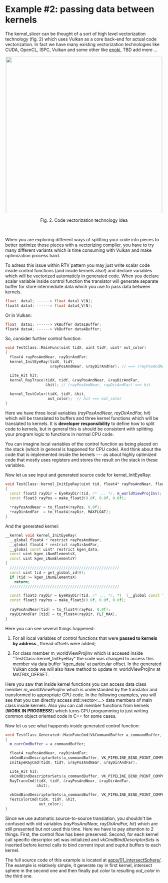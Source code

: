 
# Example #2: passing data between kernels

The kernel_slicer can be thought of a sort of high level vectorization technology (fig. 2) which uses Vulkan as a core back-end for actual code vectorization. In fact we have many existing vectorization technologies like CUDA, OpenCL, ISPC, Vulkan and some other like [enoki](https://github.com/mitsuba-renderer/enoki "structured vectorization and differentiation on modern processor architectures"), TBD add more ...

<p align = "center"><img src="images/vector_inst.png" width = "500" align = "center"></p><p align = "center">Fig. 2. Code vectorization technology idea</p><BR>

When you are exploring different ways of splitting your code into pieces to better optimize those pieces with a vectorizing compiler, you have to try many different variants which is time consuming with Vulkan and make optimization process hard.

To adress this issue within RTV pattern you may just write scalar code inside control functions (and inside kernels also!) and declare variables which will be vectorized automaticly in generated code. When you declare scalar variable inside control function the translator will generate separate buffer for store intermediate data which you use to pass data between kernels.

```cpp
float  data1; ------> float data1_V[N];
float4 data4; ------> float data4_V[N];
```

Or in Vulkan:
```cpp
float  data1; ------> VkBuffer data1Buffer;
float4 data4; ------> VkBuffer data4Buffer;
```

So, consider further control function:

```cpp
void TestClass::MainFunc(uint tidX, uint tidY, uint* out_color)
{
  float4 rayPosAndNear, rayDirAndFar;
  kernel_InitEyeRay(tidX, tidY, 
                    &rayPosAndNear, &rayDirAndFar); // ==> (rayPosAndNear, rayDirAndFar)

  Lite_Hit hit;
  kernel_RayTrace(tidX, tidY, &rayPosAndNear, &rayDirAndFar, 
                  &hit); // (rayPosAndNear, rayDirAndFar) ==> hit
  
  kernel_TestColor(tidX, tidY, &hit, 
                   out_color);  // hit ==> out_color
}
```

Here we have three local variables (*rayPosAndNear, rayDirAndFar, hit*) which will be translated to buffers and three kernel functions which will be translated to kernels. It is **developer responsibility** to define how to split code to kernels, but in general this is should be consistent with splitting your program logic to functions in normal CPU code.

You can imagine local variables of the control function as being placed on the stack (which in general is happened for CPU code). And think about the code that is implemented inside the kernels --- as about highly optimized code that mostly uses registers and stores the result on the stack in these variables.

Now let us see input and generated source code for kernel_InitEyeRay:
```cpp
void TestClass::kernel_InitEyeRay(uint tid, float4* rayPosAndNear, float4* rayDirAndFar)
{
  const float3 rayDir = EyeRayDir(tid, /* ... */, m_worldViewProjInv); 
  const float3 rayPos = make_float3(0.0f, 0.0f, 0.0f);
  
  *rayPosAndNear = to_float4(rayPos, 0.0f);
  *rayDirAndFar  = to_float4(rayDir, MAXFLOAT);
}
```
And the generated kernel:

```cpp
__kernel void kernel_InitEyeRay(
  __global float4 * restrict rayPosAndNear,
  __global float4 * restrict rayDirAndFar,
  __global const uint* restrict kgen_data,
  const uint kgen_iNumElementsX,
  const uint kgen_iNumElementsY)
{
  /////////////////////////////////////////////////
  const uint tid = get_global_id(0);
  if (tid >= kgen_iNumElementsX)
    return;
  /////////////////////////////////////////////////

  const float3 rayDir = EyeRayDir(tid, /* ... */, *(  (__global const float4x4*)(kgen_data+MATRIX_OFFSET)  )); 
  const float3 rayPos = make_float3(0.0f, 0.0f, 0.0f);
  
  rayPosAndNear[tid] = to_float4(rayPos, 0.0f);
  rayDirAndFar [tid] = to_float4(rayDir, FLT_MAX);
}
```

Here you can see several things happened:

1. For all local variables of control functions that were **passed to kernels by address** , thread offsets were added;

2. For class member m_worldViewProjInv which is accesed inside "TestClass::kernel_InitEyeRay" the code was changed to access this member via data buffer 'kgen_data' at particular offset. In the generated Vulkan code we will also have method to update m_worldViewProjInv at MATRIX_OFFSET.

Here you saw that inside kernel functions you can access data class member *m_worldViewProjInv* which is understanded by the translator and transformed to appropriate GPU code. In the following examples, you will see that you can directly access std::vector<...> data members of main class inside kernels. Also you can call member functions from kernels (**WORK IN PROGRESS!**) which turns GPU programming to just writing common object oriented code in C++ for some cases.

Now let us see what happends inside generated control function:


```cpp
void TestClass_Generated::MainFuncCmd(VkCommandBuffer a_commandBuffer, int tidX, uint tidY, uint* out_color)
{
  m_currCmdBuffer = a_commandBuffer;

  float4 rayPosAndNear, rayDirAndFar;
  vkCmdBindDescriptorSets(a_commandBuffer, VK_PIPELINE_BIND_POINT_COMPUTE, InitEyeRayLayout, 0, 1, &m_allGeneratedDS[0], 0, nullptr);
  InitEyeRayCmd(tidX, tidY, &rayPosAndNear, &rayDirAndFar);

  Lite_Hit hit;
  vkCmdBindDescriptorSets(a_commandBuffer, VK_PIPELINE_BIND_POINT_COMPUTE, RayTraceLayout, 0, 1, &m_allGeneratedDS[1], 0, nullptr);
  RayTraceCmd(tidX, tidY, &rayPosAndNear, &rayDirAndFar, 
              &hit);
  
  vkCmdBindDescriptorSets(a_commandBuffer, VK_PIPELINE_BIND_POINT_COMPUTE, TestColorLayout, 0, 1, &m_allGeneratedDS[2], 0, nullptr);
  TestColorCmd(tidX, tidY, &hit, 
               out_color);
}
```

Since we use automatic source-to-source translation, you shouldn't be confused with old variables (*rayPosAndNear, rayDirAndFar, hit*) which are still presented but not used this time. Here we have to pay attention to 2 things. First, the control flow has been preserved. Second, for each kernel call specific descriptor set was initialized and *vkCmdBindDescriptorSets*  is inserted before kernel calls to bind corrent input and ouptut buffers to each kernel.

The full source code of this example is located at [apps/01_intersectSphere/](apps/01_intersectSphere/). The example is relatively simple, it generate ray in first kernel, intersect sphere in the second one and then finally put color to resulting *out_color* in the third one. 

